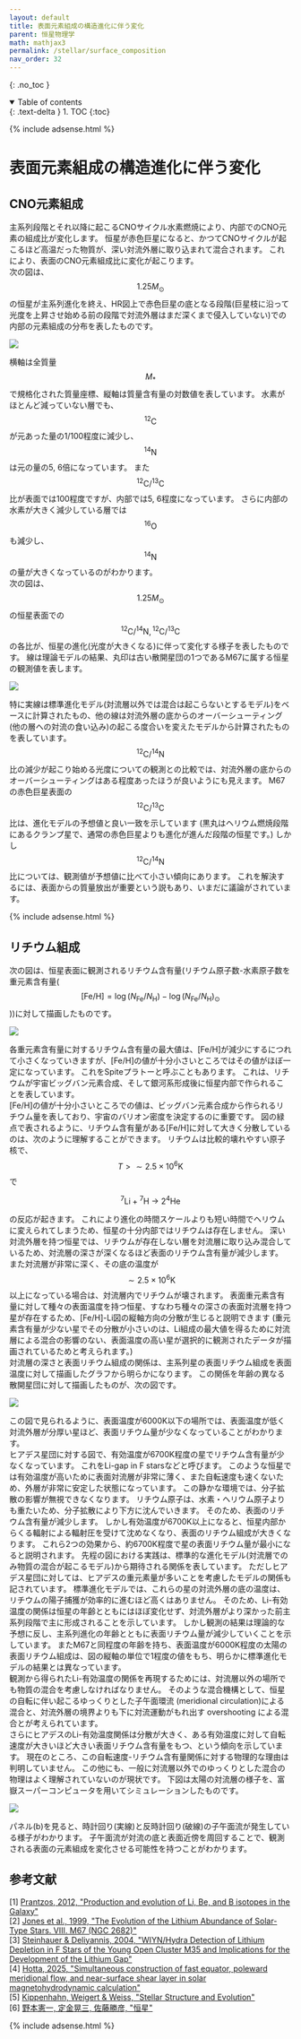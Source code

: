```yaml
---
layout: default
title: 表面元素組成の構造進化に伴う変化
parent: 恒星物理学
math: mathjax3
permalink: /stellar/surface_composition
nav_order: 32
---
```


{: .no_toc }

<details open markdown="block">
  <summary>
    Table of contents
  </summary>
  {: .text-delta }
1. TOC
{:toc}
</details>

{% include adsense.html %} 

# 表面元素組成の構造進化に伴う変化

## CNO元素組成

主系列段階とそれ以降に起こるCNOサイクル水素燃焼により、内部でのCNO元素の組成比が変化します。
恒星が赤色巨星になると、かつてCNOサイクルが起こるほど高温だった物質が、深い対流外層に取り込まれて混合されます。
これにより、表面のCNO元素組成比に変化が起こります。  
次の図は、$$1.25M_\odot$$の恒星が主系列進化を終え、HR図上で赤色巨星の底となる段階(巨星枝に沿って光度を上昇させ始める前の段階で対流外層はまだ深くまで侵入していない)での内部の元素組成の分布を表したものです。

![](/assets/images/stellar/surface_composition_01.png)

横軸は全質量$$M_\ast$$で規格化された質量座標、縦軸は質量含有量の対数値を表しています。
水素がほとんど減っていない層でも、$${}^{12} \mathrm{C}$$が元あった量の1/100程度に減少し、$${}^{14} \mathrm{N}$$は元の量の5, 6倍になっています。
また$${}^{12} \mathrm{C} / {}^{13} \mathrm{C}$$比が表面では100程度ですが、内部では5, 6程度になっています。
さらに内部の水素が大きく減少している層では$${}^{16} \mathrm{O}$$も減少し、$${}^{14} \mathrm{N}$$の量が大きくなっているのがわかります。  
次の図は、$$1.25 M_\odot$$の恒星表面での$${}^{12} \mathrm{C} / {}^{14} \mathrm{N}, {}^{12} \mathrm{C} / {}^{13} \mathrm{C}$$の各比が、恒星の進化(光度が大きくなる)に伴って変化する様子を表したものです。
線は理論モデルの結果、丸印は古い散開星団の1つであるM67に属する恒星の観測値を表します。

![](/assets/images/stellar/surface_composition_02.png)

特に実線は標準進化モデル(対流層以外では混合は起こらないとするモデル)をベースに計算されたもの、他の線は対流外層の底からのオーバーシューティング(他の層への対流の食い込み)の起こる度合いを変えたモデルから計算されたものを表しています。
$${}^{12} \mathrm{C} / {}^{14} \mathrm{N}$$比の減少が起こり始める光度についての観測との比較では、対流外層の底からのオーバーシューティングはある程度あったほうが良いようにも見えます。
M67の赤色巨星表面の$${}^{12} \mathrm{C} / {}^{13} \mathrm{C}$$比は、進化モデルの予想値と良い一致を示しています 
(黒丸はヘリウム燃焼段階にあるクランプ星で、通常の赤色巨星よりも進化が進んだ段階の恒星です。)
しかし$${}^{12} \mathrm{C} / {}^{14} \mathrm{N}$$比については、観測値が予想値に比べて小さい傾向にあります。
これを解決するには、表面からの質量放出が重要という説もあり、いまだに議論がされています。

{% include adsense.html %} 

## リチウム組成

次の図は、恒星表面に観測されるリチウム含有量(リチウム原子数-水素原子数を重元素含有量($$[\mathrm{Fe / H}] = \log (N_\mathrm{Fe} / N_\mathrm{H}) - \log (N_\mathrm{Fe} / N_\mathrm{H})_\odot$$))に対して描画したものです。

![](/assets/images/stellar/surface_composition_03.png)

各重元素含有量に対するリチウム含有量の最大値は、[Fe/H]が減少にするにつれて小さくなっていきますが、[Fe/H]の値が十分小さいところではその値がほぼ一定になっています。
これをSpiteプラトーと呼ぶこともあります。
これは、リチウムが宇宙ビッグバン元素合成、そして銀河系形成後に恒星内部で作られることを表しています。  
[Fe/H]の値が十分小さいところでの値は、ビッグバン元素合成から作られるリチウム量を表しており、宇宙のバリオン密度を決定するのに重要です。
図の緑点で表されるように、リチウム含有量がある[Fe/H]に対して大きく分散しているのは、次のように理解することができます。
リチウムは比較的壊れやすい原子核で、$$T > \sim 2.5 \times 10^6 \mathrm{K}$$で

$$
{}^7 \mathrm{Li} + {}^7 \mathrm{H} \ \longrightarrow \ 
2 {}^4 \mathrm{He} 
$$

の反応が起きます。
これにより進化の時間スケールよりも短い時間でヘリウムに変えられてしまうため、恒星の十分内部ではリチウムは存在しません。
深い対流外層を持つ恒星では、リチウムが存在しない層を対流層に取り込み混合しているため、対流層の深さが深くなるほど表面のリチウム含有量が減少します。
また対流層が非常に深く、その底の温度が$$\sim 2.5 \times 10^6 \mathrm{K}$$以上になっている場合は、対流層内でリチウムが壊されます。
表面重元素含有量に対して種々の表面温度を持つ恒星、すなわち種々の深さの表面対流層を持つ星が存在するため、[Fe/H]-Li図の縦軸方向の分散が生じると説明できます
(重元素含有量が少ない星でその分散が小さいのは、Li組成の最大値を得るために対流層による混合の影響のない、表面温度の高い星が選択的に観測されたデータが描画されているためと考えられます。)  
対流層の深さと表面リチウム組成の関係は、主系列星の表面リチウム組成を表面温度に対して描画したグラフから明らかになります。
この関係を年齢の異なる散開星団に対して描画したものが、次の図です。

![](/assets/images/stellar/surface_composition_04.png)

この図で見られるように、表面温度が6000K以下の場所では、表面温度が低く対流外層が分厚い星ほど、表面リチウム量が少なくなっていることがわかります。  
ヒアデス星団に対する図で、有効温度が6700K程度の星でリチウム含有量が少なくなっています。
これをLi-gap in F starsなどと呼びます。
このような恒星では有効温度が高いために表面対流層が非常に薄く、また自転速度も速くないため、外層が非常に安定した状態になっています。
この静かな環境では、分子拡散の影響が無視できなくなります。
リチウム原子は、水素・ヘリウム原子よりも重たいため、分子拡散により下方に沈んでいきます。
そのため、表面のリチウム含有量が減少します。
しかし有効温度が6700K以上になると、恒星内部からくる輻射による輻射圧を受けて沈めなくなり、表面のリチウム組成が大きくなります。
これら2つの効果から、約6700K程度で星の表面リチウム量が最小になると説明されます。
先程の図における実践は、標準的な進化モデル(対流層でのみ物質の混合が起こるモデル)から期待される関係を表しています。
ただしヒアデス星団に対しては、ヒアデスの重元素量が多いことを考慮したモデルの関係も記されています。
標準進化モデルでは、これらの星の対流外層の底の温度は、リチウムの陽子捕獲が効率的に進むほど高くはありません。
そのため、Li-有効温度の関係は恒星の年齢とともにはほぼ変化せず、対流外層がより深かった前主系列段階で主に形成されることを示しています。
しかし観測の結果は理論的な予想に反し、主系列進化の年齢とともに表面リチウム量が減少していくことを示しています。
またM67と同程度の年齢を持ち、表面温度が6000K程度の太陽の表面リチウム組成は、図の縦軸の単位で1程度の値をもち、明らかに標準進化モデルの結果とは異なっています。  
観測から得られたLi-有効温度の関係を再現するためには、対流層以外の場所でも物質の混合を考慮しなければなりません。
そのような混合機構として、恒星の自転に伴い起こるゆっくりとした子午面環流 (meridional circulation)による混合と、対流外層の境界よりも下に対流運動がもれ出す overshooting による混合とが考えられています。  
さらにヒアデスのLi-有効温度関係は分散が大きく、ある有効温度に対して自転速度が大きいほど大きい表面リチウム含有量をもつ、という傾向を示しています。
現在のところ、この自転速度-リチウム含有量関係に対する物理的な理由は判明していません。
この他にも、一般に対流層以外でのゆっくりとした混合の物理はよく理解されていないのが現状です。
下図は太陽の対流層の様子を、富嶽スーパーコンピュータを用いてシミュレーションしたものです。

![](/assets/images/stellar/surface_composition_05.png)

パネル(b)を見ると、時計回り(実線)と反時計回り(破線)の子午面流が発生している様子がわかります。
子午面流が対流の底と表面近傍を周回することで、観測される表面の元素組成を変化させる可能性を持つことがわかります。

## 参考文献

[1] [Prantzos, 2012, "Production and evolution of Li, Be, and B isotopes in the Galaxy"](2012A&A...542A..67P)  
[2] [Jones et al., 1999, "The Evolution of the Lithium Abundance of Solar-Type Stars. VIII. M67 (NGC 2682)"](https://iopscience.iop.org/article/10.1086/300664)  
[3] [Steinhauer & Deliyannis, 2004, "WIYN/Hydra Detection of Lithium Depletion in F Stars of the Young Open Cluster M35 and Implications for the Development of the Lithium Gap"](https://iopscience.iop.org/article/10.1086/424689)  
[4] [Hotta, 2025, "Simultaneous construction of fast equator, poleward meridional flow, and near-surface shear layer in solar magnetohydrodynamic calculation"](https://arxiv.org/abs/2504.05680)  
[5] [Kippenhahn, Weigert & Weiss, "Stellar Structure and Evolution"](https://amzn.to/43pXiva)  
[6] [野本憲一, 定金晃三, 佐藤勝彦, "恒星"](https://amzn.to/4kHBvFv)  

{% include adsense.html %} 